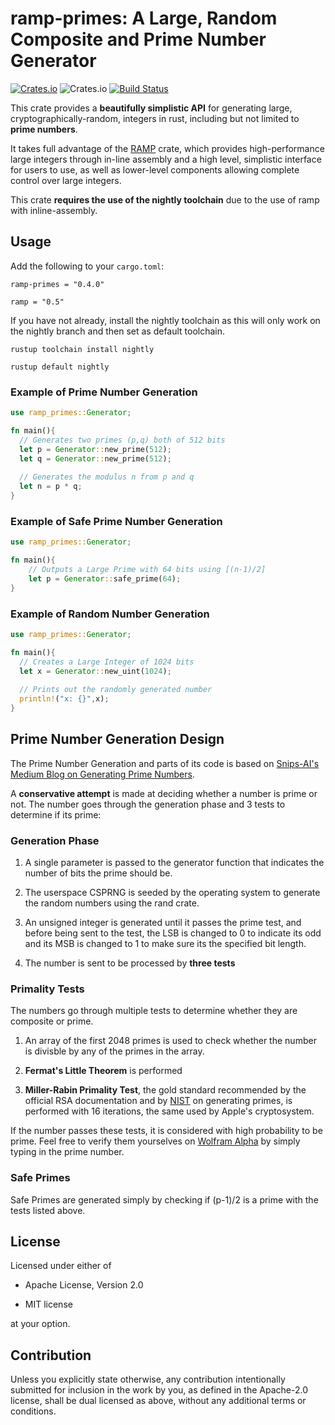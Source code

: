 # ramp-primes: A Large, Random Composite and Prime Number Generator

[![Crates.io](https://img.shields.io/crates/v/ramp-primes)](https://crates.io/crates/ramp-primes)
![Crates.io](https://img.shields.io/crates/l/ramp-primes?style=flat-square)
[![Build Status](https://travis-ci.org/0xAtropine/ramp-primes.svg?branch=master)](https://travis-ci.org/0xAtropine/ramp-primes)


This crate provides a **beautifully simplistic API** for generating large, cryptographically-random, integers in rust, including but not limited to **prime numbers**.

It takes full advantage of the [RAMP](https://crates.io/crates/ramp) crate, which provides high-performance large integers through in-line assembly and a high level, simplistic interface for users to use, as well as lower-level components allowing complete control over large integers.

This crate **requires the use of the nightly toolchain** due to the use of ramp with inline-assembly.

## Usage

Add the following to your `cargo.toml`:

`ramp-primes = "0.4.0"`

`ramp = "0.5"`

If you have not already, install the nightly toolchain as this will only work on the nightly branch and then set as default toolchain.

`rustup toolchain install nightly`

`rustup default nightly`

### Example of Prime Number Generation

```rust
use ramp_primes::Generator;

fn main(){
  // Generates two primes (p,q) both of 512 bits
  let p = Generator::new_prime(512);
  let q = Generator::new_prime(512);
  
  // Generates the modulus n from p and q
  let n = p * q;
}
```

### Example of Safe Prime Number Generation

```rust
use ramp_primes::Generator;

fn main(){
    // Outputs a Large Prime with 64 bits using [(n-1)/2]
    let p = Generator::safe_prime(64);
}
```

### Example of Random Number Generation

```rust
use ramp_primes::Generator;

fn main(){
  // Creates a Large Integer of 1024 bits
  let x = Generator::new_uint(1024);
  
  // Prints out the randomly generated number
  println!("x: {}",x);
}
```

## Prime Number Generation Design

The Prime Number Generation and parts of its code is based on [Snips-AI's Medium Blog on Generating Prime Numbers](https://medium.com/snips-ai/prime-number-generation-2a02f28508ff).

A **conservative attempt** is made at deciding whether a number is prime or not. The number goes through the generation phase and 3 tests to determine if its prime:

### Generation Phase

1. A single parameter is passed to the generator function that indicates the number of bits the prime should be.

2. The userspace CSPRNG is seeded by the operating system to generate the random numbers using the rand crate.

3. An unsigned integer is generated until it passes the prime test, and before being sent to the test, the LSB is changed to 0 to indicate its odd and its MSB is changed to 1 to make sure its the specified bit length.

4. The number is sent to be processed by **three tests**

### Primality Tests

The numbers go through multiple tests to determine whether they are composite or prime.

1. An array of the first 2048 primes is used to check whether the number is divisble by any of the primes in the array.

2. **Fermat's Little Theorem** is performed

3. **Miller-Rabin Primality Test**, the gold standard recommended by the official RSA documentation and by [NIST](https://nvlpubs.nist.gov/nistpubs/FIPS/NIST.FIPS.186-4.pdf) on generating primes, is performed with 16 iterations, the same used by Apple's cryptosystem.

If the number passes these tests, it is considered with high probability to be prime. Feel free to verify them yourselves on [Wolfram Alpha](https://www.wolframalpha.com/) by simply typing in the prime number.

### Safe Primes

Safe Primes are generated simply by checking if (p-1)/2 is a prime with the tests listed above.

## License

Licensed under either of

* Apache License, Version 2.0

* MIT license

at your option.

## Contribution

Unless you explicitly state otherwise, any contribution intentionally submitted for inclusion in the work by you, as defined in the Apache-2.0 license, shall be dual licensed as above, without any additional terms or conditions.
